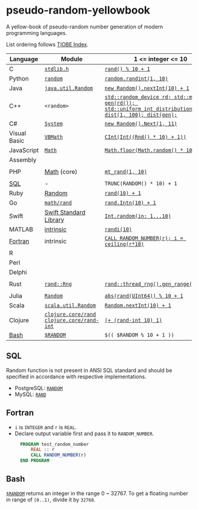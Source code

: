 # pseudo-random-yellowbook
A yellow-book of pseudo-random number generation of modern programming languages.

List ordering follows [TIOBE Index](https://www.tiobe.com/tiobe-index/).


| Language | Module | 1 <= integer <= 10 | 0 <= float < 100 |
|----------|--------|--------------------|------------------|
| C | [`stdlib.h`](https://pubs.opengroup.org/onlinepubs/9699919799/basedefs/stdlib.h.html) | [`rand() % 10 + 1`](https://www.gnu.org/software/libc/manual/html_node/ISO-Random.html) | `rand() / (float)RAND_MAX * 100` |
| Python | [`random`](https://docs.python.org/3/library/random.html) | [`random.randint(1, 10)`](https://docs.python.org/3/library/random.html#random.randint) | [`random.random() * 100`](https://docs.python.org/3/library/random.html#random.random) |
| Java | [`java.util.Random`](https://docs.oracle.com/en/java/javase/16/docs/api/java.base/java/util/Random.html) | [`new Random().nextInt(10) + 1`](https://docs.oracle.com/en/java/javase/16/docs/api/java.base/java/util/Random.html#nextInt()) | [`new Random().nextFloat() * 100`](https://docs.oracle.com/en/java/javase/16/docs/api/java.base/java/util/Random.html#nextFloat()) |
| C++ | `<random>` | [`std::random_device rd; std::mt19937 gen(rd()); std::uniform_int_distribution<int> dist(1, 100); dist(gen);`](https://en.cppreference.com/w/cpp/numeric/random/uniform_int_distribution) | [`std::random_device rd; std::mt19937 gen(rd()); std::uniform_real_distribution<float> dist(0.0f, 100.0f); dist(gen);`](https://en.cppreference.com/w/cpp/numeric/random/uniform_real_distribution) |
| C# | [`System`](https://docs.microsoft.com/dotnet/api/system.random)| [`new Random().Next(1, 11)`](https://docs.microsoft.com/en-us/dotnet/api/system.random.next) | [`new Random().NextDouble() * 100`](https://docs.microsoft.com/dotnet/api/system.random.nextdouble) |
| Visual Basic | [`VBMath`](https://docs.microsoft.com/dotnet/api/microsoft.visualbasic.vbmath) | [`CInt(Int((Rnd() * 10) + 1))`](https://docs.microsoft.com/dotnet/api/microsoft.visualbasic.vbmath.rnd) | `Rnd() * 100` |
| JavaScript | [`Math`](https://developer.mozilla.org/docs/Web/JavaScript/Reference/Global_Objects/Math) | [`Math.floor(Math.random() * 10) + 1`](https://developer.mozilla.org/docs/Web/JavaScript/Reference/Global_Objects/Math/random) | `Math.random() * 100` |
| Assembly |
| PHP | [Math](https://www.php.net/manual/en/book.math.php) (core) | [`mt_rand(1, 10)`](https://www.php.net/manual/function.rand.php) | [`mt_rand() / (float)(mt_getrandmax() + 1) * 100`](https://www.php.net/manual/en/function.mt-getrandmax.php) |
| [SQL](#sql) | - | `TRUNC(RANDOM() * 10) + 1` | `RANDOM() * 100` |
| Ruby | [Random](https://ruby-doc.org/core-3.0.2/Random.html) | [`rand(10) + 1`](https://ruby-doc.org/core-3.0.2/Random.html#method-i-rand) | [`rand * 100`](https://ruby-doc.org/core-3.0.2/Random.html#method-i-rand) |
| Go | [`math/rand`](https://pkg.go.dev/math/rand) | [`rand.Intn(10) + 1`](https://pkg.go.dev/math/rand#Intn) | [`rand.Float64() * 100`](https://pkg.go.dev/math/rand#Float64) |
| Swift | [Swift Standard Library](https://developer.apple.com/documentation/swift/swift_standard_library) | [`Int.random(in: 1...10)`](https://developer.apple.com/documentation/swift/int/2995648-random) | [`Float.random(in: 0..<100)`](https://developer.apple.com/documentation/swift/float/2995568-random) 
| MATLAB | [intrinsic](https://www.mathworks.com/help/matlab/random-number-generation.html) | [`randi(10)`](https://www.mathworks.com/help/matlab/ref/randi.html) | [`rand * 100.0`](https://www.mathworks.com/help/matlab/ref/rand.html) |
| [Fortran](#fortran) | intrinsic | [`CALL RANDOM_NUMBER(r); i = ceiling(r*10)`](https://gcc.gnu.org/onlinedocs/gfortran/RANDOM_005fNUMBER.html#RANDOM_005fNUMBER) | [`CALL RANDOM_NUMBER(r); r = r*100`](https://gcc.gnu.org/onlinedocs/gfortran/RANDOM_005fNUMBER.html#RANDOM_005fNUMBER) |
| R |
| Perl |
| Delphi |
| Rust | [`rand::Rng`](https://docs.rs/rand/latest/rand/trait.Rng.html) | [`rand::thread_rng().gen_range(1..=10);`](https://docs.rs/rand/latest/rand/trait.Rng.html#method.gen_range) | [`rand::thread_rng().gen_range(0.0..100.0) as f32;`](https://docs.rs/rand/latest/rand/trait.Rng.html#method.gen_range) |
| Julia | [`Random`](https://docs.julialang.org/en/v1/stdlib/Random) | [`abs(rand(UInt64)) % 10 + 1`](https://docs.julialang.org/en/v1/stdlib/Random/#Base.rand) | [`abs(rand(Float64)) * 100`](https://docs.julialang.org/en/v1/stdlib/Random/#Base.rand)
| Scala | [`scala.util.Random`](https://www.scala-lang.org/api/3.0.2/scala/util/Random.html) | [`Random.nextInt(10) + 1`](https://www.scala-lang.org/api/3.0.2/scala/util/Random.html#nextInt-fffffbe0) | [`Random.between(1f, 100f)`](https://www.scala-lang.org/api/3.0.2/scala/util/Random.html#between-44b) |
| Clojure | [`clojure.core/rand`](https://clojuredocs.org/clojure.core/rand) [`clojure.core/rand-int`](https://clojuredocs.org/clojure.core/rand-int) | [`(+ (rand-int 10) 1)`](https://clojuredocs.org/clojure.core/rand-int#example-542692cac026201cdc326b17) | [`(rand 100)`](https://clojuredocs.org/clojure.core/rand#example-542692c8c026201cdc326a11) |
| [Bash](#bash) | [`$RANDOM`](https://tldp.org/LDP/abs/html/randomvar.html) | `$(( $RANDOM % 10 + 1 ))` | `$(( $RANDOM / 32768.0 * 100 ))` |

## SQL

Random function is not present in ANSI SQL standard and should be specified in accordance with respective implementations.
  - PostgreSQL: [`RANDOM`](https://www.postgresql.org/docs/current/functions-math.html#FUNCTIONS-MATH-RANDOM-TABLE)
  - MySQL: [`RAND`](https://dev.mysql.com/doc/refman/8.0/en/mathematical-functions.html#function_rand)

## Fortran
* `i` is `INTEGER` and `r` is `REAL`.
* Declare output variable first and pass it to `RANDOM_NUMBER`.
  ```fortran
    PROGRAM test_random_number
        REAL :: r
        CALL RANDOM_NUMBER(r)
    END PROGRAM
  ```

## Bash

[`$RANDOM`](https://tldp.org/LDP/abs/html/randomvar.html) returns an integer in the range 0 ~ 32767. To get a floating number in range of `[0..1)`, divide it by `32768`.
